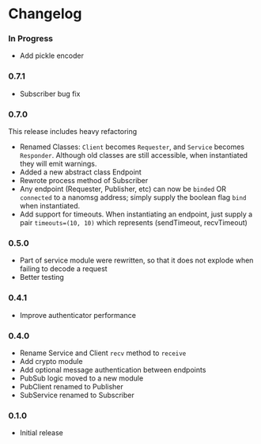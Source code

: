 Changelog
=========


### In Progress

* Add pickle encoder


### 0.7.1

* Subscriber bug fix


### 0.7.0

This release includes heavy refactoring

* Renamed Classes: `Client` becomes `Requester`, and `Service` becomes `Responder`. Although old classes are still accessible, when instantiated they will emit warnings.
* Added a new abstract class Endpoint
* Rewrote process method of Subscriber
* Any endpoint (Requester, Publisher, etc) can now be `binded` OR `connected` to a nanomsg address; simply supply the boolean flag `bind` when instantiated.
* Add support for timeouts. When instantiating an endpoint, just supply a pair `timeouts=(10, 10)` which represents (sendTimeout, recvTimeout)


### 0.5.0

* Part of service module were rewritten, so that it does not explode when failing to decode a request
* Better testing


### 0.4.1

* Improve authenticator performance


### 0.4.0

* Rename Service and Client `recv` method to `receive`
* Add crypto module
* Add optional message authentication between endpoints
* PubSub logic moved to a new module
* PubClient renamed to Publisher
* SubService renamed to Subscriber

### 0.1.0

* Initial release